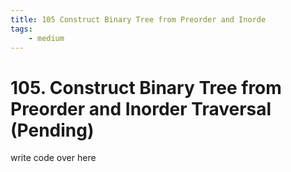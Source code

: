 ```yaml
---
title: 105 Construct Binary Tree from Preorder and Inorde
tags:
    - medium
---
```



# 105. Construct Binary Tree from Preorder and Inorder Traversal (Pending)

write code over here